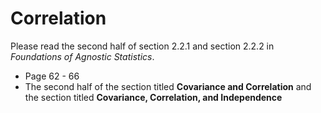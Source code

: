 # Correlation 

Please read the second half of section 2.2.1 and section 2.2.2 in *Foundations of Agnostic Statistics*. 

- Page 62 - 66
- The second half of the section titled **Covariance and Correlation**
  and the section titled **Covariance, Correlation, and Independence**
